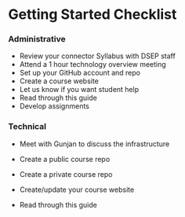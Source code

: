 # Getting Started Checklist

### Administrative

* Review your connector Syllabus with DSEP staff
* Attend a 1 hour technology overview meeting
* Set up your GitHub account and repo
* Create a course website
* Let us know if you want student help
* Read through this guide
* Develop assignments 

### Technical

* Meet with Gunjan to discuss the infrastructure
* Create a public course repo
* Create a private course repo
* Create/update your course website

* Read through this guide



